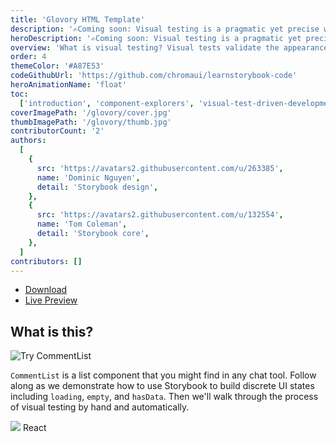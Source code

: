 ```yaml
---
title: 'Glovory HTML Template'
description: '✍️Coming soon: Visual testing is a pragmatic yet precise way to check UI appearance.'
heroDescription: '✍️Coming soon: Visual testing is a pragmatic yet precise way to verify the look of UI components.'
overview: 'What is visual testing? Visual tests validate the appearance of rendered UI by capturing an image of it in a consistent browser environment. That image is compared to previous images (baselines) to detect visual changes. UIs are more complex, multi-state, and personalized than ever. Visual testing helps you ensure that your app looks and feels right every release.'
order: 4
themeColor: '#A87E53'
codeGithubUrl: 'https://github.com/chromaui/learnstorybook-code'
heroAnimationName: 'float'
toc:
  ['introduction', 'component-explorers', 'visual-test-driven-development', 'tutorial', 'automate']
coverImagePath: '/glovory/cover.jpg'
thumbImagePath: '/glovory/thumb.jpg'
contributorCount: '2'
authors:
  [
    {
      src: 'https://avatars2.githubusercontent.com/u/263385',
      name: 'Dominic Nguyen',
      detail: 'Storybook design',
    },
    {
      src: 'https://avatars2.githubusercontent.com/u/132554',
      name: 'Tom Coleman',
      detail: 'Storybook core',
    },
  ]
contributors: []
---
```


<div class="btn-download">
  <ul class="listing-download">
    <li><a class="link-download" href="#">Download</a></li>
    <li><a class="link-demo" href="#">Live Preview</a></li>
  </ul>
</div>

<h2>What is this?</h2>

![Try CommentList](/visual-testing-handbook/commentlist-presentation-data.jpg)

`CommentList` is a list component that you might find in any chat tool. Follow along as we demonstrate how to use Storybook to build discrete UI states including `loading`, `empty`, and `hasData`. Then we'll walk through the process of visual testing by hand and automatically.

<div class="badge-box">
  <div class="badge">
    <img src="/frameworks/logo-react.svg"> React
  </div>
</div>